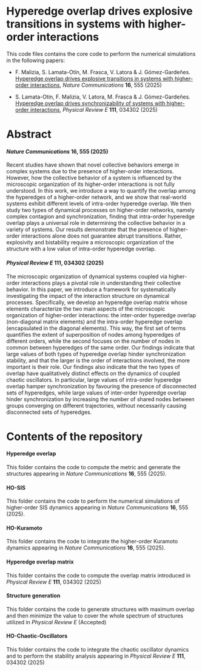 # Hyperedge overlap drives explosive transitions in systems with higher-order interactions

This code files contains the core code to perform the numerical simulations in the following papers:

- F. Malizia, S. Lamata-Otín, M. Frasca, V. Latora & J. Gómez-Gardeñes. [Hyperedge overlap drives explosive transitions in systems with higher-order interactions](https://www.nature.com/articles/s41467-024-55506-1), *Nature Communications* **16**, 555 (2025)

- S. Lamata-Otín, F. Malizia, V. Latora, M. Frasca & J. Gómez-Gardeñes. [Hyperedge overlap drives synchronizability of systems with higher-order interactions](https://journals.aps.org/pre/abstract/10.1103/PhysRevE.111.034302), *Physical Review E*  **111**, 034302 (2025)

  
# Abstract

#### *Nature Communications* **16**, 555 (2025)

Recent studies have shown that novel collective behaviors emerge in complex systems due to the presence of higher-order interactions. However, how the collective behavior of a system is influenced by the microscopic organization of its higher-order interactions is not fully understood. In this work,  we introduce a way to quantify the overlap among the hyperedges of a higher-order network, and we show that real-world systems exhibit  different levels of intra-order hyperedge overlap. We then study two types of dynamical processes on higher-order networks, namely complex contagion and synchronization, finding that intra-order hyperedge overlap plays a universal role in determining the collective behavior in a variety of systems. Our results demonstrate that the presence of higher-order interactions alone does not guarantee abrupt transitions. Rather, explosivity and bistability require a microscopic organization of the structure with a low value of intra-order hyperedge overlap.

#### *Physical Review E* **111**, 034302 (2025)

The microscopic organization of dynamical systems coupled via higher-order interactions plays a pivotal role in understanding their collective behavior. In this paper, we introduce a framework for systematically investigating the impact of the interaction structure on dynamical processes. Specifically, we develop an hyperedge overlap matrix whose elements characterize the two main aspects of the microscopic organization of higher-order interactions: the inter-order hyperedge overlap (non-diagonal matrix elements) and the intra-order hyperedge overlap (encapsulated in the diagonal elements). This way, the first set of terms quantifies the extent of superposition of nodes among hyperedges of different orders, while the second focuses on the number of nodes in common between hyperedges of the same order. Our findings indicate that large values of both types of hyperedge overlap hinder synchronization stability, and that the larger is the order of interactions involved, the more important is their role. Our findings also indicate that the two types of overlap have qualitatively distinct effects on the dynamics of coupled chaotic oscillators. In particular, large values of intra-order hyperedge overlap hamper synchronization by favouring the presence of disconnected sets of hyperedges, while large values of inter-order hyperedge overlap hinder synchronization by increasing the number of shared nodes between groups converging on different trajectories, without necessarily causing disconnected sets of hyperedges.

# Contents of the repository

#### Hyperedge overlap

This folder contains the code to compute the metric and generate the structures appearing in *Nature Communications* **16**, 555 (2025).

#### HO-SIS

This folder contains the code to perform the numerical simulations of higher-order SIS dynamics appearing in *Nature Communications* **16**, 555 (2025).

#### HO-Kuramoto 

This folder contains the code to integrate the higher-order Kuramoto dynamics appearing in *Nature Communications* **16**, 555 (2025).

#### Hyperedge overlap matrix

This folder contains the code to compute the overlap matrix introduced in *Physical Review E*  **111**, 034302 (2025)

#### Structure generation

This folder contains the code to generate structures with maximum overlap and then minimize the value to cover the whole spectrum of structures utilized in *Physical Review E* (Accepted)

#### HO-Chaotic-Oscillators

This folder contains the code to integrate the chaotic oscillator dynamics and to perform the stability analysis appearing in *Physical Review E*  **111**, 034302 (2025)



